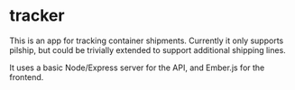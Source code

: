 # tracker

This is an app for tracking container shipments. Currently it only supports pilship, but could be trivially extended to support additional shipping lines.

It uses a basic Node/Express server for the API, and Ember.js for the frontend.
